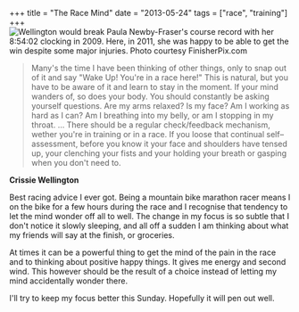 +++
title = "The Race Mind"
date = "2013-05-24"
tags = ["race", "training"]
+++
![Wellington would break Paula Newby-Fraser's course record with her 8:54:02 clocking in 2009. Here, in 2011, she was happy to be able to get the win despite some major injuries. Photo courtesy FinisherPix.com](/images/2013-crissiewellington-bike-2011.jpg)

<blockquote>Many's the time I have been thinking of other things, only to snap out of it and say "Wake Up! You're in a race here!" This is natural, but you have to be aware of it and learn to stay in the moment. If your mind wanders of, so does your body. You should constantly be asking yourself questions. Are my arms relaxed? Is my face? Am I working as hard as I can? Am I breathing into my belly, or am I stopping in my throat. … There should be a regular check/feedback mechanism, wether you're in training or in a race. If you loose that continual self–assessment, before you know it your face and shoulders have tensed up, your clenching your fists and your holding your breath or gasping when you don't need to.</blockquote>

**Crissie Wellington**

Best racing advice I ever got. Being a mountain bike marathon racer means I on the bike for a few hours during the race and I recognise that tendency to let the mind wonder off all to well. The change in my focus is so subtle that I don't notice it slowly sleeping, and all off a sudden I am thinking about what my friends will say at the finish, or groceries.

At times it can be a powerful thing to get the mind of the pain in the race and to thinking about positive happy things. It gives me energy and second wind. This however should be the result of a choice instead of letting my mind accidentally wonder there.

I'll try to keep my focus better this Sunday. Hopefully it will pen out well.
